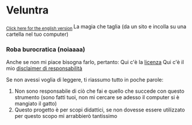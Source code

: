 # Veluntra
<sub> [Click here for the english version](https://github.com/Dicast3/Veluntra/blob/main/README.md) </sub>
La magia che taglia (da un sito e incolla su una cartella nel tuo computer)

### Roba burocratica (noiaaaa)
Anche se non mi piace bisogna farlo, pertanto:
Qui c'è la [licenza](https://github.com/Dicast3/Veluntra/blob/main/LICENSE)
Qui c'è il mio [disclaimer di responsabilità](https://github.com/Dicast3/Veluntra/blob/main/Disclaimer-ita.md)

Se non avessi voglia di leggere, ti riassumo tutto in poche parole:
1. Non sono responsabile di ciò che fai e quello che succede con questo strumento (sono fatti tuoi, non mi cercare se adesso il computer si è mangiato il gatto)
2. Questo progetto è per scopi didattici, se non dovesse essere utilizzato per questo scopo mi arrabbierò tantissimo

